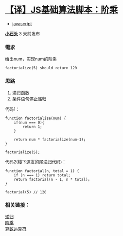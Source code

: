 # [【译】JS基础算法脚本：阶乘][0]

* [javascript][1]

[**小石头**][2] 3 天前发布 



### 需求

给出num，实现num的阶乘

    factorialize(5) should return 120

### 思路

1. 递归函数
1. 条件语句停止递归

代码1：

    function factorialize(num) {
        if(num === 0){
            return 1;
        }
        
        return num * factorialize(num-1);
    }
    
    factorialize(5); 

代码2(楼下道友的尾递归代码)：

    function factorial(n, total = 1) {
        if (n === 1) return total;
        return factorial(n - 1, n * total);
    }
    
    factorial(5) // 120

### 相关链接：

[递归][11]  
[阶乘][12]  
[算数运算符][13]

[0]: /a/1190000010509105
[1]: /t/javascript/blogs
[2]: /u/xiaoshitou_5940c28613858

[11]: https://www.codecademy.com/en/courses/javascript-lesson-205/0/1
[12]: https://en.wikipedia.org/wiki/Factorial
[13]: https://developer.mozilla.org/en-US/docs/Web/JavaScript/Reference/Operators/Arithmetic_Operators